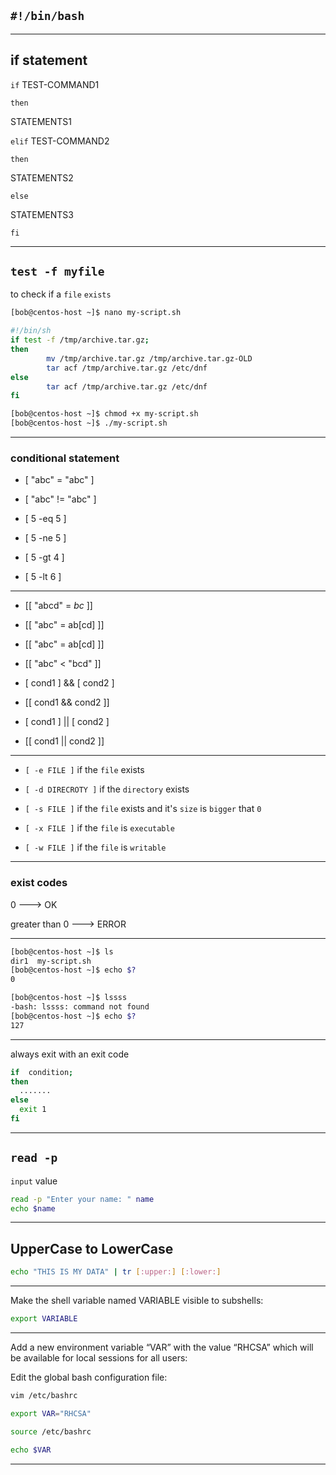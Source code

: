 
## `#!/bin/bash`


________________________________________________________________________________________________




## if statement

`if` TEST-COMMAND1

`then`

  STATEMENTS1

`elif` TEST-COMMAND2

`then`

  STATEMENTS2

`else`

  STATEMENTS3

`fi`



________________________________________________________________________________________________



## `test -f myfile`

to check if a `file` `exists`


```bash
[bob@centos-host ~]$ nano my-script.sh

#!/bin/sh
if test -f /tmp/archive.tar.gz;
then
        mv /tmp/archive.tar.gz /tmp/archive.tar.gz-OLD
        tar acf /tmp/archive.tar.gz /etc/dnf
else
        tar acf /tmp/archive.tar.gz /etc/dnf
fi

```


```bash
[bob@centos-host ~]$ chmod +x my-script.sh 
[bob@centos-host ~]$ ./my-script.sh
```

________________________________________________________________________________________________


### conditional statement


- [ "abc" = "abc" ]

- [ "abc" != "abc" ]

- [ 5 -eq 5 ]

- [ 5 -ne 5 ]

- [ 5 -gt 4 ]

- [ 5 -lt 6 ]




________________________________________________________________________________________________




- [[ "abcd" = *bc* ]]

- [[ "abc" = ab[cd] ]]

- [[ "abc" = ab[cd] ]]

- [[ "abc" < "bcd" ]]

- [ cond1 ] && [ cond2 ]

- [[ cond1 && cond2 ]]

- [ cond1 ] || [ cond2 ]

- [[ cond1 || cond2 ]]



________________________________________________________________________________________________


- `[ -e FILE ]`         if the `file` exists


- `[ -d DIRECROTY ]`         if the `directory` exists


- `[ -s FILE ]`         if the `file` exists and it's `size` is `bigger` that `0`


- `[ -x FILE ]`         if the `file` is `executable`


- `[ -w FILE ]`         if the `file` is `writable`



________________________________________________________________________________________________


### exist codes

0     --->    OK

greater than 0   --->    ERROR


________________________________________________________________________________________________



```bash
[bob@centos-host ~]$ ls
dir1  my-script.sh
[bob@centos-host ~]$ echo $?
0
```

```bash
[bob@centos-host ~]$ lssss
-bash: lssss: command not found
[bob@centos-host ~]$ echo $?
127
```

________________________________________________________________________________________________


always exit with an exit code

```bash
if  condition;
then
  .......
else
  exit 1
fi
```


________________________________________________________________________________________________

## `read -p`

`input` value

```bash
read -p "Enter your name: " name
echo $name
```

________________________________________________________________________________________________

## UpperCase to LowerCase

```bash
echo "THIS IS MY DATA" | tr [:upper:] [:lower:]
```

________________________________________________________________________________________________



Make the shell variable named VARIABLE visible to subshells:

```bash
export VARIABLE
```

________________________________________________________________________________________________



Add a new environment variable “VAR” with the value “RHCSA” which will be available for local sessions for all users:


Edit the global bash configuration file:

```bash
vim /etc/bashrc

export VAR="RHCSA"
```

```bash
source /etc/bashrc

echo $VAR
```



________________________________________________________________________________________________






